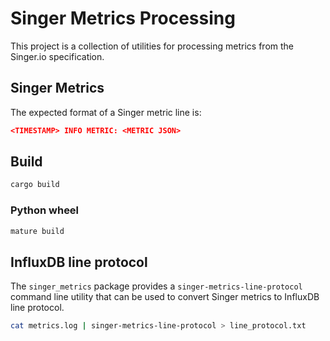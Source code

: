 # Singer Metrics Processing

This project is a collection of utilities for processing metrics from the Singer.io specification.

## Singer Metrics

The expected format of a Singer metric line is:

```json
<TIMESTAMP> INFO METRIC: <METRIC JSON>
```

## Build

```sh
cargo build
```

### Python wheel

```sh
mature build
```

## InfluxDB line protocol

The `singer_metrics` package provides a `singer-metrics-line-protocol` command line utility that can be used to convert Singer metrics to InfluxDB line protocol.

```sh
cat metrics.log | singer-metrics-line-protocol > line_protocol.txt
```
